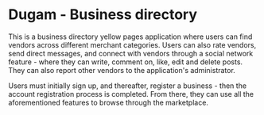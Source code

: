 # Dugam - Business directory

This is a business directory yellow pages application where users can find vendors
across different merchant categories. Users can also rate vendors, send direct
messages, and connect with vendors through a social network feature - where they can
write, comment on, like, edit and delete posts. They can also report other vendors
to the application's administrator.

Users must initially sign up, and thereafter, register a business - then the account registration
process is completed. From there, they can use all the aforementioned features to browse through
the marketplace.
